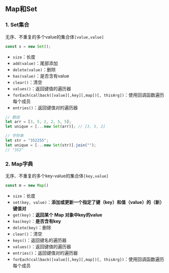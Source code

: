 ## Map和Set

### 1. Set集合

无序、不重复的多个value的集合体`[value,value]`

```js
const s = new Set();
```
- `size`：长度
- `add(value)`：尾部添加
- `delete(value)`：删除
- `has(value)`：是否含有value
- `clear()`：清空
- `values()`：返回键值的遍历器
- `forEach(callback([value][,key][,map])[, thisArg])`：使用回调函数遍历每个成员
- `entries()`：返回键值对的遍历器
```js
// 数组
let arr = [3, 5, 2, 2, 5, 5];
let unique = [...new Set(arr)]; // [3, 5, 2]

// 字符串
let str = "352255";
let unique = [...new Set(str)].join(""); 
// "352"
```
### 2. Map字典

无序、不重复的多个key-value的集合体`[key,value]`

```js
const m = new Map()
```

- `size`：长度
- `set(key, value)`：**添加或更新一个指定了键（key）和值（value）的（新）键值对**
- `get(key)`：**返回某个 Map 对象中key的value**
- `has(key)`：**是否含有key**
- `delete(key)`：删除
- `clear()`：清空
- `keys()`：返回键名的遍历器
- `values()`：返回键值的遍历器
- `entries()`：返回键值对的遍历器
- `forEach(callback([value][,key][,map])[, thisArg])`：使用回调函数遍历每个成员
